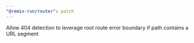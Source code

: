 ```yaml
---
"@remix-run/router": patch
---
```


Allow 404 detection to leverage root route error boundary if path contains a URL segment
